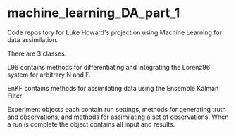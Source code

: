 # machine_learning_DA_part_1
Code repository for Luke Howard's project on using Machine Learning for data assimilation.

There are 3 classes.

L96 contains methods for differentiating and integrating the Lorenz96 system for arbitrary N and F.

EnKF contains methods for assimilating data using the Ensemble Kalman Filter

Experiment objects each contain run settings, methods for generating truth and observations, and methods for
assimilating a set of observations. When a run is complete the object contains all input and results.
